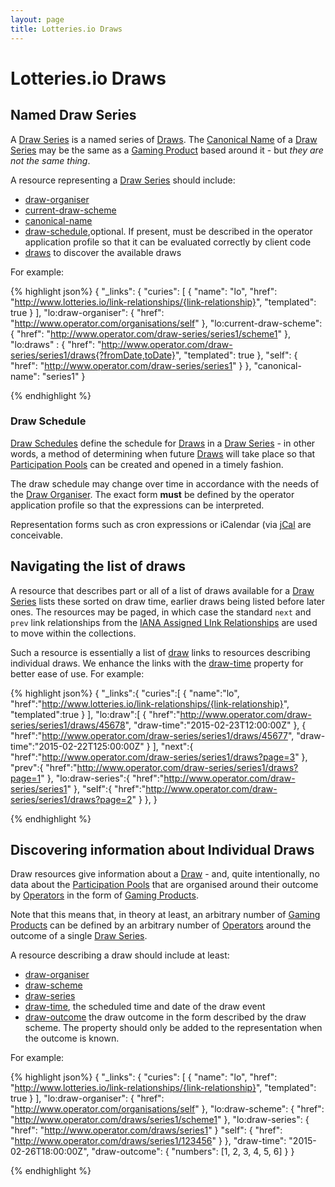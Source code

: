 ```yaml
---
layout: page
title: Lotteries.io Draws
---
```


# Lotteries.io Draws

## Named Draw Series

A [Draw Series](../concepts/draw-series) is a named series of [Draws](../concepts/draw). The [Canonical Name](../properties/canonical-name) of a [Draw Series](../concepts/draw-series) may be the same as a [Gaming Product](../concepts/gaming-product) based around it - but *they are not the same thing*.

A resource representing a [Draw Series](../concepts/draw-series) should include:

* [draw-organiser](../link-relationships/draw-organiser)
* [current-draw-scheme](../link-relationships/draw-scheme)
* [canonical-name](../properties/canonical-name)
* [draw-schedule](../properties/draw-schedule),optional. If present, must be described in the operator application profile so that it can be evaluated correctly by client code
* [draws](../link-relationships/draws) to discover the available draws

For example:

{% highlight json%}
{
  "_links": {
    "curies": [
      {
        "name": "lo",
	  "href": "http://www.lotteries.io/link-relationships/{link-relationship}",
	  "templated": true
      }
     ],
     "lo:draw-organiser": {
        "href": "http://www.operator.com/organisations/self"
     },
     "lo:current-draw-scheme": {
       "href": "http://www.operator.com/draw-series/series1/scheme1"
     },
     "lo:draws" : {
     	"href": "http://www.operator.com/draw-series/series1/draws{?fromDate,toDate}",
     	"templated": true
     },
     "self": {
       "href": "http://www.operator.com/draw-series/series1"
     }
   },
   "canonical-name": "series1"
}

{% endhighlight %}

### Draw Schedule

[Draw Schedules](../concepts/draw-schedule) define the schedule for [Draws](../concepts/draw) in a [Draw Series](../concepts/draw-series) - in other words, a method of determining when future [Draws](../concepts/draw) will take place so that [Participation Pools](../concepts/participation-pool) can be created and opened in a timely fashion.

The draw schedule may change over time in accordance with the needs of the [Draw Organiser](../concepts/draw-organiser). The exact form **must** be defined by the operator application profile so that the expressions can be interpreted.

Representation forms such as cron expressions or iCalendar (via [jCal](https://tools.ietf.org/html/rfc7265) are conceivable.

## Navigating the list of draws

A resource that describes part or all of a list of draws available for a [Draw Series](../concepts/draw-series) lists these sorted on draw time, earlier draws being listed before later ones. The resources may be paged, in which case the standard `next` and `prev` link relationships from the [IANA Assigned LInk Relationships](http://www.iana.org/assignments/link-relations/link-relations.xhtml) are used to move within the collections.

Such a resource is essentially a list of [draw](../link-relationships/draw) links to resources describing individual draws. We enhance the links with the [draw-time](../properties/draw-time) property for better ease of use. For example:

{% highlight json%}
{
   "_links":{
      "curies":[
         {
            "name":"lo",
            "href":"http://www.lotteries.io/link-relationships/{link-relationship}",
            "templated":true
         }
      ],
      "lo:draw":[
         {
            "href":"http://www.operator.com/draw-series/series1/draws/45678",
            "draw-time":"2015-02-23T12:00:00Z"
         },
         {
            "href":"http://www.operator.com/draw-series/series1/draws/45677",
            "draw-time":"2015-02-22T125:00:00Z"
         }
      ],
      "next":{
         "href":"http://www.operator.com/draw-series/series1/draws?page=3"
      },
      "prev":{
         "href":"http://www.operator.com/draw-series/series1/draws?page=1"
      },
      "lo:draw-series":{
         "href":"http://www.operator.com/draw-series/series1"
      },
      "self":{
         "href":"http://www.operator.com/draw-series/series1/draws?page=2"
      }
   },
}

{% endhighlight %}

## Discovering information about Individual Draws

Draw resources give information about a [Draw](../concepts/draw) - and, quite intentionally, no data about the [Participation Pools](../concepts/participation-pool) that are organised around their outcome by [Operators](../concepts/operator) in the form of [Gaming Products](../concepts/gaming-product).

Note that this means that, in theory at least, an arbitrary number of [Gaming Products](../concepts/gaming-product) can be defined by an arbitrary number of [Operators](../concepts/operator) around the outcome of a single [Draw Series](../concepts/draw-series).

A resource describing a draw should include at least:

* [draw-organiser](../link-relationships/draw-organiser)
* [draw-scheme](../link-relationships/draw-scheme)
* [draw-series](../link-relationships/draw-series)
* [draw-time](../properties/draw-time), the scheduled time and date of the draw event
* [draw-outcome](../properties/draw-outcome) the draw outcome in the form described by the draw scheme. The property should only be added to the representation when the outcome is known.

For example:

{% highlight json%}
{
  "_links": {
    "curies": [
      {
        "name": "lo",
	      "href": "http://www.lotteries.io/link-relationships/{link-relationship}",
	      "templated": true
      }
     ],
     "lo:draw-organiser": {
        "href": "http://www.operator.com/organisations/self"
     },
     "lo:draw-scheme": {
       "href": "http://www.operator.com/draws/series1/scheme1"
     },
     "lo:draw-series": {
        "href": "http://www.operator.com/draws/series1"
      }
     "self": {
        "href": "http://www.operator.com/draws/series1/123456"
     }
   },
   "draw-time": "2015-02-26T18:00:00Z",
   "draw-outcome": {
     "numbers": [1, 2, 3, 4, 5, 6]
   }
}

{% endhighlight %}
